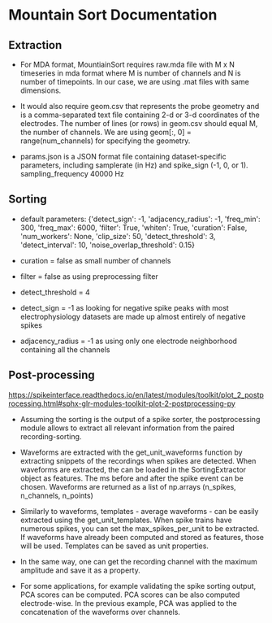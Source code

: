 # Mountain Sort Documentation

## Extraction

- For MDA format, MountiainSort requires raw.mda file with M x N timeseries in mda format where M is number of channels and N is number of timepoints. In our case, we are using .mat files with same dimensions.

- It would also require geom.csv that represents the probe geometry and is a comma-separated text file containing 2-d or 3-d coordinates of the electrodes. The number of lines (or rows) in geom.csv should equal M, the number of channels. We are using geom[:, 0] = range(num_channels) for specifying the geometry.

- params.json is a JSON format file containing dataset-specific parameters, including samplerate (in Hz) and spike_sign (-1, 0, or 1).
sampling_frequency 40000 Hz

## Sorting
- default parameters: {'detect_sign': -1, 'adjacency_radius': -1, 'freq_min': 300, 'freq_max': 6000, 'filter': True, 'whiten': True, 'curation': False, 'num_workers': None, 'clip_size': 50, 'detect_threshold': 3, 'detect_interval': 10, 'noise_overlap_threshold': 0.15} 

- curation = false as small number of channels
- filter = false as using preprocessing filter
- detect_threshold = 4
- detect_sign = -1 as looking for negative spike peaks with most electrophysiology datasets are made up almost entirely of negative spikes
- adjacency_radius = -1 as using only one electrode neighborhood containing all the channels

## Post-processing

https://spikeinterface.readthedocs.io/en/latest/modules/toolkit/plot_2_postprocessing.html#sphx-glr-modules-toolkit-plot-2-postprocessing-py

- Assuming the sorting is the output of a spike sorter, the postprocessing module allows to extract all relevant information from the paired recording-sorting.

- Waveforms are extracted with the get_unit_waveforms function by extracting snippets of the recordings when spikes are detected. When waveforms are extracted, the can be loaded in the SortingExtractor object as features. The ms before and after the spike event can be chosen. Waveforms are returned as a list of np.arrays (n_spikes, n_channels, n_points)

- Similarly to waveforms, templates - average waveforms - can be easily  extracted using the get_unit_templates. When spike trains have  numerous spikes, you can set the max_spikes_per_unit to be extracted.  If waveforms have already been computed and stored as features, those  will be used. Templates can be saved as unit properties.

- In the same way, one can get the recording channel with the maximum  amplitude and save it as a property.

- For some applications, for example validating the spike sorting output,  PCA scores can be computed. PCA scores can be also computed electrode-wise. In the previous example,  PCA was applied to the concatenation of the waveforms over channels.
